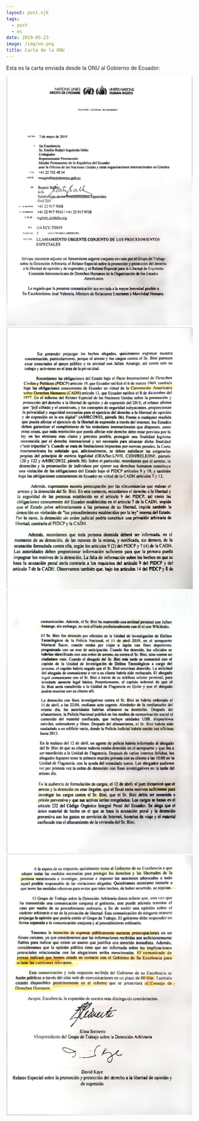 ```yaml
---
layout: post.njk
tags:
  - post
  - es
date: 2019-05-23
image: /img/un.png
title: Carta de la ONU
---
```

Esta es la carta enviada desde la ONU al Gobierno de Ecuador:

![alt text](/img/OlaUN-0.png)
![alt text](/img/OlaUN-1.png)
![alt text](/img/OlaUN-2.png)
![alt text](/img/OlaUN-3.png)
